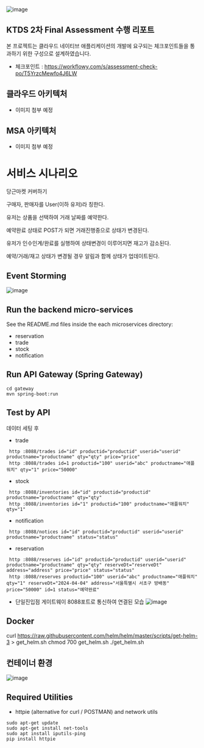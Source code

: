 ![image](https://github.com/hj0210/secondhand-transaction/assets/68845747/68f567d6-21d1-495b-b910-befc388a3a11)

## KTDS 2차 Final Assessment 수행 리포트
본 프로젝트는 클라우드 네이티브 애플리케이션의 개발에 요구되는 체크포인트들을 통과하기 위한 구성으로 설계하였습니다.
- 체크포인트 : https://workflowy.com/s/assessment-check-po/T5YrzcMewfo4J6LW
  
## 클라우드 아키텍처
- 이미지 첨부 예정
## MSA 아키텍처
- 이미지 첨부 예정

# 서비스 시나리오
당근마켓 커버하기

구매자, 판매자를 User(이하 유저)라 칭한다.

유저는 상품을 선택하여 거래 날짜를 예약한다.

예약완료 상태로 POST가 되면 거래진행중으로 상태가 변경된다.

유저가 인수인계/완료를 실행하여 상태변경이 이루어지면 재고가 감소된다.

예약/거래/재고 상태가 변경될 경우 알림과 함께 상태가 업데이트된다.

## Event Storming
![image](https://github.com/hj0210/secondhand-transaction/assets/68845747/6c35680a-6854-4877-969c-207f838fd92a)

## Run the backend micro-services
See the README.md files inside the each microservices directory:

- reservation
- trade
- stock
- notification


## Run API Gateway (Spring Gateway)
```
cd gateway
mvn spring-boot:run
```

## Test by API
데이터 세팅 후
- trade 
```
 http :8088/trades id="id" productid="productid" userid="userid" productname="productname" qty="qty" price="price"
 http :8088/trades id=1 productid="100" userid="abc" productname="애플워치" qty="1" price="50000"
```
- stock
```
 http :8088/inventories id="id" productid="productid" productname="productname" qty="qty"
 http :8088/inventories id="1" productid="100" productname="애플워치" qty="1"
```
- notification
```
 http :8088/notices id="id" productid="productid" userid="userid" productname="productname" status="status" 
```

- reservation
```
 http :8088/reserves id="id" productid="productid" userid="userid" productname="productname" qty="qty" reserveDt="reserveDt" address="address" price="price" status="status"
 http :8088/reserves productid="100" userid="abc" productname="애플워치" qty="1" reserveDt="2024-04-04" address="서울특별시 서초구 방배동" price="50000" id=1 status="예약완료" 
```

- 단일진입점 게이트웨이 8088포트로 통신하여 연결된 모습
![image](https://github.com/hj0210/secondhand-transaction/assets/68845747/1f374cf6-5e01-4fe6-9119-39a700b63a58)


## Docker
curl https://raw.githubusercontent.com/helm/helm/master/scripts/get-helm-3 > get_helm.sh
chmod 700 get_helm.sh
./get_helm.sh


## 컨테이너 환경
![image](https://github.com/hj0210/secondhand-transaction/assets/68845747/4f115764-4b8d-4db5-a572-55ee1e750ce5)

## Required Utilities

- httpie (alternative for curl / POSTMAN) and network utils
```
sudo apt-get update
sudo apt-get install net-tools
sudo apt install iputils-ping
pip install httpie
```


